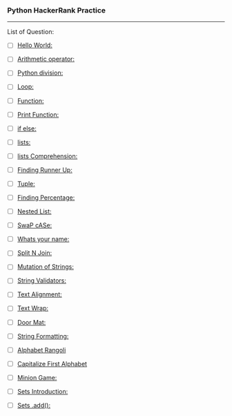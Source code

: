 ### Python HackerRank Practice
------
  
List of Question:

+ [ ] [Hello World: ](https://www.hackerrank.com/challenges/py-hello-world/problem)

+ [ ] [Arithmetic operator: ](https://www.hackerrank.com/challenges/python-arithmetic-operators/problem)

+ [ ] [Python division: ](https://www.hackerrank.com/challenges/python-division/problem)

+ [ ] [Loop: ](https://www.hackerrank.com/challenges/python-loops/problem)

+ [ ] [Function:](https://www.hackerrank.com/challenges/write-a-function/problem)

+ [ ] [Print Function:](https://www.hackerrank.com/challenges/python-print/problem)

+ [ ] [if else:](https://www.hackerrank.com/challenges/py-if-else/problem)

+ [ ] [lists:](https://www.hackerrank.com/challenges/py-if-else/problem)

+ [ ] [lists Comprehension:](https://www.hackerrank.com/challenges/list-comprehensions/problem)

+ [ ] [Finding Runner Up:](https://www.hackerrank.com/challenges/find-second-maximum-number-in-a-list/problem)

+ [ ] [Tuple:](https://www.hackerrank.com/challenges/python-tuples/problem)

+ [ ] [Finding Percentage:](https://www.hackerrank.com/challenges/finding-the-percentage/problem)

+ [ ] [Nested List:](https://www.hackerrank.com/challenges/nested-list/problem)

+ [ ] [SwaP cASe:](https://www.hackerrank.com/challenges/swap-case/problem)

+ [ ] [Whats your name:](https://www.hackerrank.com/challenges/whats-your-name/problem)

+ [ ] [Split N Join:](https://www.hackerrank.com/challenges/python-string-split-and-join/problem)

+ [ ] [Mutation of Strings:](https://www.hackerrank.com/challenges/python-mutations/problem)

+ [ ] [String Validators:](https://www.hackerrank.com/challenges/string-validators/problem)

+ [ ] [Text Alignment:](https://www.hackerrank.com/challenges/text-alignment/problem)

+ [ ] [Text Wrap:](https://www.hackerrank.com/challenges/text-wrap/problem?)

+ [ ] [Door Mat:](https://www.hackerrank.com/challenges/designer-door-mat/problem)

+ [ ] [String Formatting:](https://www.hackerrank.com/challenges/python-string-formatting/problem)

+ [ ] [Alphabet Rangoli](https://www.hackerrank.com/challenges/alphabet-rangoli/problem)

+ [ ] [Capitalize First Alphabet](https://www.hackerrank.com/challenges/capitalize/problem)

+ [ ] [Minion Game:](https://www.hackerrank.com/challenges/the-minion-game/problem)

+ [ ] [Sets Introduction:](https://www.hackerrank.com/challenges/py-introduction-to-sets/problem)

+ [ ] [Sets .add():](https://www.hackerrank.com/challenges/py-set-add/problem)